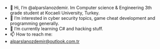 - 👋 Hi, I’m @alparslanozdemir. Im Computer science & Engineering 3th grade student at Kocaeli University, Turkey.
- 👀 I’m interested in cyber security topics, game cheat development and programming generally.
- 🌱 I’m currently learning C# and hacking stuff.
- 📫 How to reach me:
- alparslanozdemir@outlook.com.tr

<!---
alparslanozdemir/alparslanozdemir is a ✨ special ✨ repository because its `README.md` (this file) appears on your GitHub profile.
You can click the Preview link to take a look at your changes.
--->
